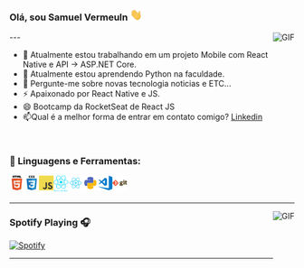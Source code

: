### Olá, sou Samuel Vermeuln <img src="https://github.com/samuelvermeuln/samuelvermeuln/blob/main/Assets/Hi.gif" width="22px">

<img align="right" alt="GIF" height="160px" src="https://octodex.github.com/images/daftpunktocat-guy.gif" />
---

<br />

- 🔭 Atualmente estou trabalhando em um projeto Mobile com React Native e API -> ASP.NET Core.
- 🌱 Atualmente estou aprendendo Python na faculdade.
- 💬 Pergunte-me sobre novas tecnologia noticias e ETC...
- ⚡ Apaixonado por React Native e JS.
- 😄 Bootcamp da RocketSeat de React JS
- 📫Qual é a melhor forma de entrar em contato comigo? [Linkedin](https://www.linkedin.com/in/samuel-vermeuln)

<br />

### 🧰 Linguagens e Ferramentas:

<img align="left" alt="HTML5" width="26px" src="https://github.com/samuelvermeuln/samuelvermeuln/blob/main/Assets/html.png" />
<img align="left" alt="CSS3" width="26px" src="https://github.com/samuelvermeuln/samuelvermeuln/blob/main/Assets/css.png" />
<img align="left" alt="JavaScript" width="26px" src="https://github.com/samuelvermeuln/samuelvermeuln/blob/main/Assets/javascript.png" />

<img align="left" alt="React Native" width="26px" src="https://github.com/samuelvermeuln/samuelvermeuln/blob/main/Assets/native.png" />
<img align="left" alt="React Js" width="26px" src="https://github.com/samuelvermeuln/samuelvermeuln/blob/main/Assets/react.png" />

<img align="left" alt="Python" width="26px" src="https://github.com/samuelvermeuln/samuelvermeuln/blob/main/Assets/python.png" />
<img align="left" alt="Visual Studio Code" width="26px" src="https://github.com/samuelvermeuln/samuelvermeuln/blob/main/Assets/visual-studio-code.png" />
<img align="left" alt="Git" width="26px" src="https://github.com/samuelvermeuln/samuelvermeuln/blob/main/Assets/git.png" />

<br />
<br />

---

<img align="right" alt="GIF" height="170px" src="https://media.giphy.com/media/J5B1Y8QZnzXXbLQIBu/giphy.gif" />

### Spotify Playing 🎧

[![Spotify](https://samuelvermeuln.vercel.app/api/spotify)](https://open.spotify.com/user/lz4wd1taonp21jl4dnns9j912)

---
